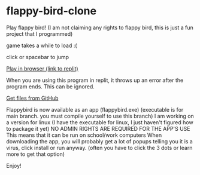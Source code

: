 # flappy-bird-clone
Play flappy bird! (I am not claiming any rights to flappy bird, this is just a fun project that I programmed)

game takes a while to load :(

click or spacebar to jump

[Play in browser (link to replit)](https://replit.com/@hammersleyty19/flappy-bird)

When you are using this program in replit, it throws up an error after the program ends. This can be ignored.

[Get files from GitHub](https://github.com/Tav-H/flappy-bird)

Flappybird is now available as an app (flappybird.exe) (executable is for main branch. you must compile yourself to use this branch)
I am working on a version for linux (I have the executable for linux, I just haven't figured how to package it yet)
NO ADMIN RIGHTS ARE REQUIRED FOR THE APP'S USE This means that it can be run on school/work computers
When downloading the app, you will probably get a lot of popups telling you it is a virus, click install or run anyway.
(often you have to click the 3 dots or learn more to get that option)

Enjoy!
